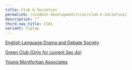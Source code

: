 ```yaml
---
title: Club & Societies
permalink: /student-development/ccas/club-n-societies/
description: ""
third_nav_title: CCAs
variant: tiptap
---
```

<p><a href="https://assumptionenglish.moe.edu.sg/character/ccas/club-n-societies/english-language-drama-and-debate-society/" rel="noopener noreferrer nofollow" target="_blank">English Language Drama and Debate Society</a>
</p>
<p><a href="https://assumptionenglish.moe.edu.sg/character/ccas/club-n-societies/green-club/" rel="noopener noreferrer nofollow" target="_blank">Green Club (Only for current Sec 4s)</a>
</p>
<p><a href="https://assumptionenglish.moe.edu.sg/character/ccas/club-n-societies/young-montfortian-associates/" rel="noopener nofollow" target="_blank">Young Montfortian Associates</a>
</p>